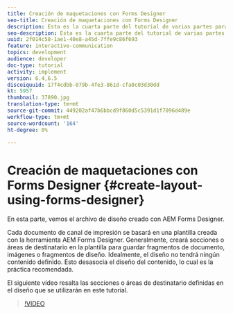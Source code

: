 ```yaml
---
title: Creación de maquetaciones con Forms Designer
seo-title: Creación de maquetaciones con Forms Designer
description: Esta es la cuarta parte del tutorial de varias partes para crear su primer documento de comunicación interactivo para el canal de impresión.En esta parte, vemos el archivo de diseño creado con AEM Forms Designer.
seo-description: Esta es la cuarta parte del tutorial de varias partes para crear su primer documento de comunicación interactivo para el canal de impresión.En esta parte, vemos el archivo de diseño creado con AEM Forms Designer.
uuid: 2f014c58-1ae1-40e8-a45d-7ffe9c86f693
feature: interactive-communication
topics: development
audience: developer
doc-type: tutorial
activity: implement
version: 6.4,6.5
discoiquuid: 17f4cdbb-079b-4fe3-861d-cfa0c03d30dd
kt: 5957
thumbnail: 37890.jpg
translation-type: tm+mt
source-git-commit: 449202af47b6bbcd9f860d5c5391d1f7096d489e
workflow-type: tm+mt
source-wordcount: '164'
ht-degree: 0%

---
```



# Creación de maquetaciones con Forms Designer {#create-layout-using-forms-designer}

En esta parte, vemos el archivo de diseño creado con AEM Forms Designer.

Cada documento de canal de impresión se basará en una plantilla creada con la herramienta AEM Forms Designer. Generalmente, creará secciones o áreas de destinatario en la plantilla para guardar fragmentos de documento, imágenes o fragmentos de diseño. Idealmente, el diseño no tendrá ningún contenido definido. Esto desasocia el diseño del contenido, lo cual es la práctica recomendada.

El siguiente vídeo resalta las secciones o áreas de destinatario definidas en el diseño que se utilizarán en este tutorial.

>[!VIDEO](https://video.tv.adobe.com/v/37890/?quality=9)




